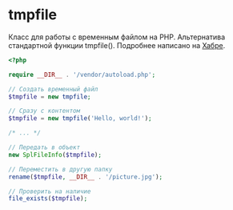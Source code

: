 # tmpfile
Класс для работы с временным файлом на PHP. Альтернатива стандартной функции tmpfile(). Подробнее написано на [Хабре](https://habrahabr.ru/post/320078/).

```php
<?php

require __DIR__ . '/vendor/autoload.php';

// Создать временный файл
$tmpfile = new tmpfile;

// Сразу с контентом
$tmpfile = new tmpfile('Hello, world!');

/* ... */

// Передать в объект
new SplFileInfo($tmpfile);

// Переместить в другую папку
rename($tmpfile, __DIR__ . '/picture.jpg');

// Проверить на наличие
file_exists($tmpfile);
```
